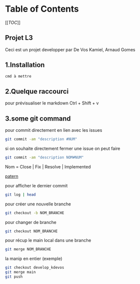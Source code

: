 # Table of Contents
[[_TOC_]]

## Projet L3
Ceci est un projet developper par De Vos Kamiel, Arnaud Gomes

## 1.Installation
```bash
cmd à mettre
```

## 2.Quelque raccourci

pour prévisualiser le markdown
Ctrl + Shift + v

## 3.some git command

pour commit directement en lien avec les issues
```bash
git commit -am "description #NUM"
```

si on souhaite directement fermer une issue on peut faire
```bash
git commit -am "description NOM#NUM"
```
Nom = Close | Fix | Resolve | Implemented

[patern](https://docs.gitlab.com/user/project/issues/managing_issues/#default-closing-pattern)

pour afficher le dernier commit
```bash
git log | head
```

pour créer une nouvelle branche
```bash
git checkout -b NOM_BRANCHE
```

pour changer de branche
```bash
git checkout NOM_BRANCHE
```

pour récup le main local dans une branche
```bash
git merge NOM_BRANCHE
```

la manip en entier (exemple)
```bash
git checkout develop_kdevos
git merge main
git push
```
